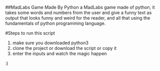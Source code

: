 ##MadLabs Game Made By Python
a MadLabs game made of python, it takes some words and numbers from the user
and give a funny text as output that looks funny and weird for the reader, and 
all that using the fundamentals of python programming language.

#Steps to run this script
1. make sure you downloaded python3
2. clone the project or download the script or copy it
3. enter the inputs and watch the magic happen

:)
